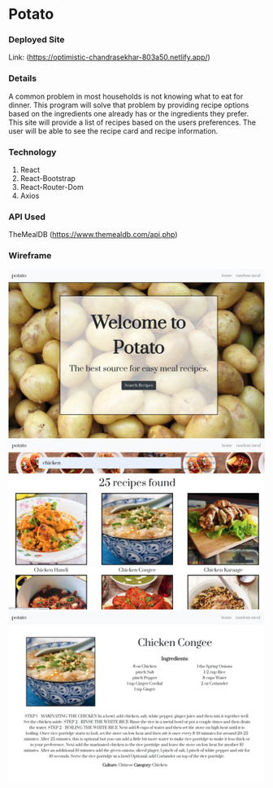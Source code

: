# Potato

### Deployed Site
   Link: (https://optimistic-chandrasekhar-803a50.netlify.app/)

### Details
A common problem in most households is not knowing what to eat for dinner. This program will solve that problem by providing recipe options based on the ingredients one already has or the ingredients they prefer.
This site will provide a list of recipes based on the users preferences.
The user will be able to see the recipe card and recipe information.


### Technology 

1. React
2. React-Bootstrap
3. React-Router-Dom
4. Axios


### API Used

TheMealDB (https://www.themealdb.com/api.php)

### Wireframe
![](public/wireframes/ScreenShot1.png)
![](public/wireframes/ScreenShot2.png)
![](public/wireframes/ScreenShot3.png)

